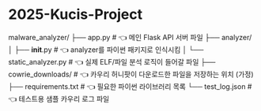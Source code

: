 # 2025-Kucis-Project 

malware_analyzer/
├── app.py                 # 👈 메인 Flask API 서버 파일
├── analyzer/
│   ├── __init__.py        # 👈 analyzer를 파이썬 패키지로 인식시킴
│   └── static_analyzer.py # 👈 실제 ELF/파일 분석 로직이 들어갈 파일
├── cowrie_downloads/      # 👈 카우리 허니팟이 다운로드한 파일을 저장하는 위치 (가정)
├── requirements.txt       # 👈 필요한 파이썬 라이브러리 목록
└── test_log.json          # 👈 테스트용 샘플 카우리 로그 파일